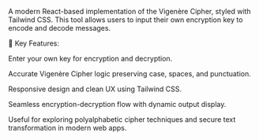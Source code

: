 A modern React-based implementation of the Vigenère Cipher, styled with Tailwind CSS. This tool allows users to input their own encryption key to encode and decode messages.

🔑 Key Features:

Enter your own key for encryption and decryption.

Accurate Vigenère Cipher logic preserving case, spaces, and punctuation.

Responsive design and clean UX using Tailwind CSS.

Seamless encryption-decryption flow with dynamic output display.

Useful for exploring polyalphabetic cipher techniques and secure text transformation in modern web apps.
